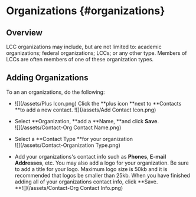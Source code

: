 # Organizations {#organizations}

## Overview

LCC organizations may include, but are not limited to: academic organizations; federal organizations; LCCs; or any other type. Members of LCCs are often members of one of these organization types.

## Adding Organizations

To an an organizations, do the following:

* ![](/assets/Plus Icon.png) Click the **plus icon **next to **Contacts **to add a new contact.
  ![](/assets/Add Contact Icon.png)
* Select **Organization, **add a **Name, **and click **Save**.  
  ![](/assets/Contact-Org Contact Name.png)

* Select a **Contact Type **for your organization  
  ![](/assets/Contact-Organization Type.png)

* Add your organizations's contact info such as **Phones**, **E-mail Addresses**, etc. You may also add a logo for your organization. Be sure to add a title for your logo. Maximum logo size is 50kb and it is recommended that logos be smaller than 25kb. When you have finished adding all of your organizations contact info, click **Save.      
  **![](/assets/Contact-Org Contact Info.png)



